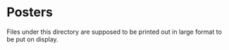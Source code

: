 # Posters
Files under this directory are supposed to be printed out in large format to be put on display.